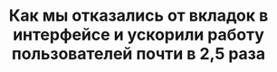 ---
title: Как мы отказались от вкладок в интерфейсе и ускорили работу пользователей почти в 2,5 раза
period: 2021-03-03
link: https://habr.com/ru/companies/ncloudtech/articles/541970/
cover:
category: "articles"
meta-lang: Russian
meta-year: 2021
meta-people:
meta-publisher: Habr
---